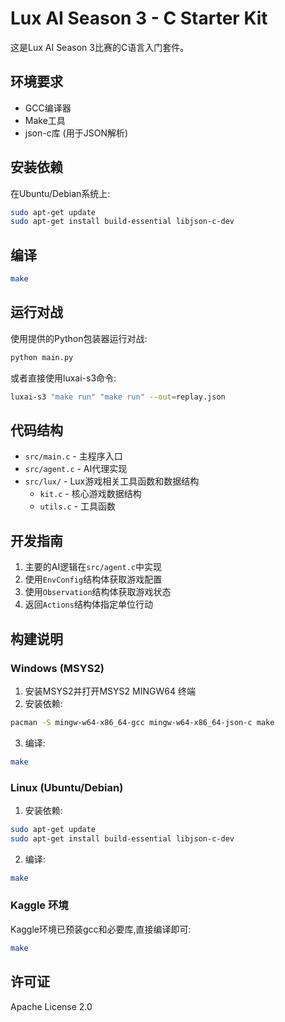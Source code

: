 # Lux AI Season 3 - C Starter Kit

这是Lux AI Season 3比赛的C语言入门套件。

## 环境要求

- GCC编译器
- Make工具
- json-c库 (用于JSON解析)

## 安装依赖

在Ubuntu/Debian系统上:

```bash
sudo apt-get update
sudo apt-get install build-essential libjson-c-dev
```

## 编译

```bash
make
```

## 运行对战

使用提供的Python包装器运行对战:

```bash
python main.py
```

或者直接使用luxai-s3命令:

```bash
luxai-s3 "make run" "make run" --out=replay.json
```

## 代码结构

- `src/main.c` - 主程序入口
- `src/agent.c` - AI代理实现
- `src/lux/` - Lux游戏相关工具函数和数据结构
  - `kit.c` - 核心游戏数据结构
  - `utils.c` - 工具函数

## 开发指南

1. 主要的AI逻辑在`src/agent.c`中实现
2. 使用`EnvConfig`结构体获取游戏配置
3. 使用`Observation`结构体获取游戏状态
4. 返回`Actions`结构体指定单位行动

## 构建说明

### Windows (MSYS2)

1. 安装MSYS2并打开MSYS2 MINGW64 终端
2. 安装依赖:
```bash
pacman -S mingw-w64-x86_64-gcc mingw-w64-x86_64-json-c make
```
3. 编译:
```bash
make
```

### Linux (Ubuntu/Debian)

1. 安装依赖:
```bash
sudo apt-get update
sudo apt-get install build-essential libjson-c-dev
```
2. 编译:
```bash
make
```

### Kaggle 环境

Kaggle环境已预装gcc和必要库,直接编译即可:
```bash
make
```

## 许可证

Apache License 2.0
